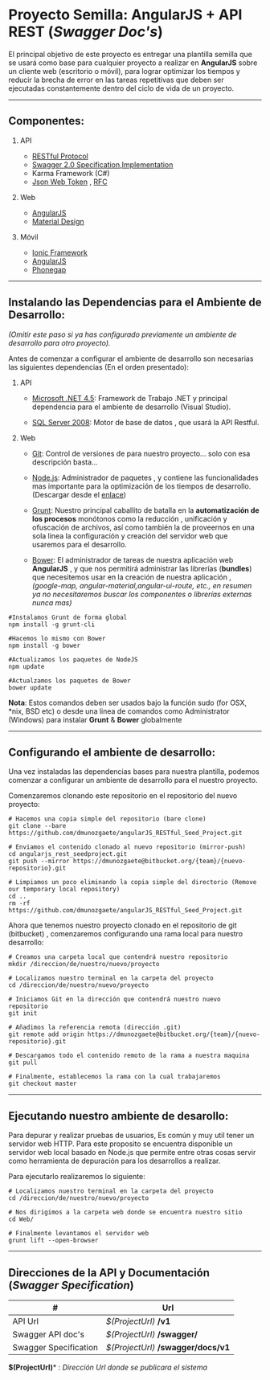 # Proyecto Semilla: __AngularJS__ + __API REST__  (_Swagger Doc's_)

El principal objetivo de este proyecto es entregar una plantilla semilla que se usará como base para cualquier proyecto a realizar en __AngularJS__ sobre un cliente web (escritorio o móvil), para lograr optimizar los tiempos y reducir la brecha de error en las tareas repetitivas que deben ser ejecutadas constantemente dentro del ciclo de vida de un proyecto. 

---------------------------------------------------------------------------------------------------------------------------------
## Componentes:

1. API
      * [RESTful Protocol](https://msdn.microsoft.com/en-us/library/dd203052.aspx)
      * [Swagger 2.0 Specification](https://github.com/swagger-api/swagger-spec/blob/master/versions/2.0.md),[Implementation](https://github.com/domaindrivendev/Swashbuckle)
      * Karma Framework (C#)
      * [Json Web Token](http://angular-tips.com/blog/2014/05/json-web-tokens-introduction/) , [RFC](http://self-issued.info/docs/draft-ietf-oauth-json-web-token.html)

2. Web
      * [AngularJS](https://angularjs.org/)
      * [Material Design](https://material.angularjs.org/#/)

3. Móvil
      * [Ionic Framework](http://ionicframework.com/)
      * [AngularJS](https://angularjs.org/)
      * [Phonegap](http://phonegap.com/)


---------------------------------------------------------------------------------------------------------------------------------
## Instalando las Dependencias  para el Ambiente de Desarrollo:

_(Omitir este paso si ya has configurado previamente un ambiente de desarrollo para otro proyecto)._

Antes de comenzar a configurar el ambiente de desarrollo son necesarias las siguientes dependencias (En el orden presentado):

1. API
      * [Microsoft .NET 4.5](http://www.microsoft.com/es-cl/download/details.aspx?id=30653): Framework de Trabajo .NET y principal dependencia para el ambiente de desarrollo (Visual Studio).

      * [SQL Server 2008](http://www.microsoft.com/es-cl/download/details.aspx?id=29062): Motor de base de datos , que usará la API Restful.

2. Web
      * [Git](http://git-scm.com/book/en/v2/Getting-Started-Installing-Git): Control de versiones de para nuestro proyecto... solo con esa descripción basta...

      * [Node.js](https://nodejs.org/): Administrador de paquetes , y contiene las funcionalidades mas importante para la optimización de los tiempos de desarrollo. (Descargar desde el [enlace](https://nodejs.org/))

      * [Grunt](http://gruntjs.com/): Nuestro principal caballito de batalla en la __automatización de los procesos__ monótonos como la reducción , unificación y ofuscación de archivos, así como también la de proveernos en una sola linea la configuración y creación del servidor web que usaremos para el desarrollo.

      * [Bower](http://bower.io/): El administrador de tareas de nuestra aplicación web  __AngularJS__ , y que nos permitirá administrar las librerías (__bundles__) que necesitemos usar en la creación de nuestra aplicación , _(google-map, angular-material,angular-ui-route, etc., en resumen ya no necesitaremos buscar los componentes o librerías externas nunca mas)_

```shell
#Instalamos Grunt de forma global
npm install -g grunt-cli

#Hacemos lo mismo con Bower
npm install -g bower

#Actualizamos los paquetes de NodeJS
npm update

#Actualzamos los paquetes de Bower
bower update
```

__Nota__: Estos comandos deben ser usados bajo la función sudo (for OSX, *nix, BSD etc) o desde una linea de comandos como Administrator (Windows) para instalar __Grunt__ & __Bower__ globalmente

---------------------------------------------------------------------------------------------------------------------------------
## Configurando el ambiente de desarrollo:

Una vez instaladas las dependencias bases para nuestra plantilla, podemos comenzar a configurar un ambiente de desarrollo para el nuestro proyecto.

Comenzaremos clonando este repositorio en el repositorio del nuevo proyecto:

```shell
# Hacemos una copia simple del repositorio (bare clone)
git clone --bare https://github.com/dmunozgaete/angularJS_RESTful_Seed_Project.git

# Enviamos el contenido clonado al nuevo repositorio (mirror-push)
cd angularjs_rest_seedproject.git
git push --mirror https://dmunozgaete@bitbucket.org/{team}/{nuevo-repositorio}.git

# Limpiamos un poco eliminando la copia simple del directorio (Remove our temporary local repository)
cd ..
rm -rf https://github.com/dmunozgaete/angularJS_RESTful_Seed_Project.git
```

Ahora que tenemos nuestro proyecto clonado en el repositorio de git (bitbucket) , comenzaremos configurando una rama local para nuestro desarrollo:

```shell
# Creamos una carpeta local que contendrá nuestro repositorio
mkdir /direccion/de/nuestro/nuevo/proyecto

# Localizamos nuestro terminal en la carpeta del proyecto
cd /direccion/de/nuestro/nuevo/proyecto

# Iniciamos Git en la dirección que contendrá nuestro nuevo repositorio
git init

# Añadimos la referencia remota (dirección .git)
git remote add origin https://dmunozgaete@bitbucket.org/{team}/{nuevo-repositorio}.git

# Descargamos todo el contenido remoto de la rama a nuestra maquina
git pull

# Finalmente, establecemos la rama con la cual trabajaremos
git checkout master
```

---------------------------------------------------------------------------------------------------------------------------------
## Ejecutando nuestro ambiente de desarollo:

Para depurar y realizar pruebas de usuarios, Es común y muy util tener un servidor web HTTP. Para este proposito se encuentra disponible un servidor web local basado en Node.js que permite entre otras cosas servir como herramienta de depuración para los desarrollos a realizar.

Para ejecutarlo realizaremos lo siguiente:

```shell
# Localizamos nuestro terminal en la carpeta del proyecto
cd /direccion/de/nuestro/nuevo/proyecto

# Nos dirigimos a la carpeta web donde se encuentra nuestro sitio
cd Web/

# Finalmente levantamos el servidor web
grunt lift --open-browser
```

---------------------------------------------------------------------------------------------------------------------------------
## Direcciones de la  API y Documentación (_Swagger Specification_)

\#                             | Url
------------------------------ | ---------------------------------------------------------------------------------
API Url                        | _$(ProjectUrl)_ **/v1**
Swagger API doc's              | _$(ProjectUrl)_ **/swagger/**
Swagger Specification          | _$(ProjectUrl)_ **/swagger/docs/v1**

__$(ProjectUrl)__\* : _Dirección Url donde se publicara el sistema_
